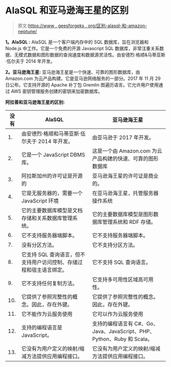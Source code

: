 # AlaSQL 和亚马逊海王星的区别

> 原文:[https://www . geesforgeks . org/区别-alasql-和-amazon-neptune/](https://www.geeksforgeeks.org/difference-between-alasql-and-amazon-neptune/)

**1。AlaSQL :**
AlaSQL 是一个客户端内存中的 SQL 数据库，旨在浏览器和 Node.js 中工作。它是一个免费的开源 Javascript SQL 数据库，非常注重关系数据、无模式数据和图形数据的查询速度和数据源灵活性。由安德烈·格顺&马蒂亚斯·伍尔夫于 2014 年开发。

**2。亚马逊海王星:**
亚马逊海王星是一个快速、可靠的图形数据库，由 Amazon.com 为云产品构建。它是亚马逊网络服务的一部分。2017 年 11 月 29 日公布。它支持开源的 Apache 补丁包 Gremlin 图遍历语言。它允许用户使用通过 AWS 密钥管理服务创建的密钥来加密数据库。

**阿拉善和亚马逊海王星的区别:**

<center>

| 没有 | AlaSQL | 亚马逊海王星 |
| --- | --- | --- |
| 1. | 由安德烈·格顺和马蒂亚斯·伍尔夫于 2014 年开发。 | 由亚马逊于 2017 年开发。 |
| 2. | 它是一个 JavaScript DBMS 库。 | 这是一个由 Amazon.com 为云产品构建的快速、可靠的图形数据库 |
| 3. | 阿拉斯加州的许可证是开源的 | 亚马逊海王星的许可证是商业的。 |
| 4. | 它是无服务器的，需要一个 JavaScript 环境 | 在亚马逊海王星，托管服务器操作系统 |
| 5. | 它的主要数据库模型是文档存储和关系数据库管理系统。 | 它的主要数据库模型是图形数据库管理系统和 RDF 存储。 |
| 6. | 它不支持服务器端脚本。 | 它不支持服务器端脚本。 |
| 7. | 没有分区方法。 | 它不支持分区方法。 |
| 8. | 它支持 SQL 查询语言，但不支持用户访问控制、存储过程和宿主语言绑定。 | 它不支持 SQL 查询语言。 |
| 9. | 它不支持任何复制方法。 | 它支持多可用性区域高可用性。 |
| 10. | 它提供了参照完整性的概念。因此，存在外键。 | 它提供了参照完整性的概念。因此，存在外键。 |
| 11. | 它不能作为云服务使用 | 它可以作为云服务使用 |
| 12. | 支持的编程语言是 JavaScript。 | 支持的编程语言有 C#、Go、Java、JavaScript、PHP、Python、Ruby 和 Scala。 |
| 13. | 它没有为用户定义的映射/缩减方法提供应用编程接口。 | 它没有为用户定义的映射/缩减方法提供应用编程接口。 |

</center>